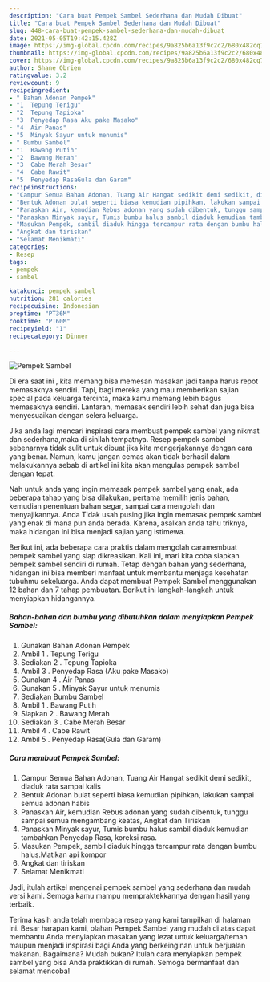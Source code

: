 ```yaml
---
description: "Cara buat Pempek Sambel Sederhana dan Mudah Dibuat"
title: "Cara buat Pempek Sambel Sederhana dan Mudah Dibuat"
slug: 448-cara-buat-pempek-sambel-sederhana-dan-mudah-dibuat
date: 2021-05-05T19:42:15.428Z
image: https://img-global.cpcdn.com/recipes/9a825b6a13f9c2c2/680x482cq70/pempek-sambel-foto-resep-utama.jpg
thumbnail: https://img-global.cpcdn.com/recipes/9a825b6a13f9c2c2/680x482cq70/pempek-sambel-foto-resep-utama.jpg
cover: https://img-global.cpcdn.com/recipes/9a825b6a13f9c2c2/680x482cq70/pempek-sambel-foto-resep-utama.jpg
author: Shane Obrien
ratingvalue: 3.2
reviewcount: 9
recipeingredient:
- " Bahan Adonan Pempek"
- "1  Tepung Terigu"
- "2  Tepung Tapioka"
- "3  Penyedap Rasa Aku pake Masako"
- "4  Air Panas"
- "5  Minyak Sayur untuk menumis"
- " Bumbu Sambel"
- "1  Bawang Putih"
- "2  Bawang Merah"
- "3  Cabe Merah Besar"
- "4  Cabe Rawit"
- "5  Penyedap RasaGula dan Garam"
recipeinstructions:
- "Campur Semua Bahan Adonan, Tuang Air Hangat sedikit demi sedikit, diaduk rata sampai kalis"
- "Bentuk Adonan bulat seperti biasa kemudian pipihkan, lakukan sampai semua adonan habis"
- "Panaskan Air, kemudian Rebus adonan yang sudah dibentuk, tunggu sampai semua mengambang keatas, Angkat dan Tiriskan"
- "Panaskan Minyak sayur, Tumis bumbu halus sambil diaduk kemudian tambahkan Penyedap Rasa, koreksi rasa."
- "Masukan Pempek, sambil diaduk hingga tercampur rata dengan bumbu halus.Matikan api kompor"
- "Angkat dan tiriskan"
- "Selamat Menikmati"
categories:
- Resep
tags:
- pempek
- sambel

katakunci: pempek sambel 
nutrition: 281 calories
recipecuisine: Indonesian
preptime: "PT36M"
cooktime: "PT60M"
recipeyield: "1"
recipecategory: Dinner

---
```



![Pempek Sambel](https://img-global.cpcdn.com/recipes/9a825b6a13f9c2c2/680x482cq70/pempek-sambel-foto-resep-utama.jpg)

Di era  saat ini , kita memang bisa memesan masakan jadi tanpa harus repot memasaknya sendiri. Tapi, bagi mereka yang mau memberikan sajian special pada keluarga tercinta, maka kamu memang lebih bagus memasaknya sendiri. Lantaran, memasak sendiri lebih sehat dan juga bisa menyesuaikan dengan selera keluarga.

Jika anda lagi mencari inspirasi cara membuat pempek sambel yang nikmat dan sederhana,maka di sinilah tempatnya. Resep pempek sambel  sebenarnya tidak sulit untuk dibuat jika kita mengerjakannya dengan cara yang benar. Namun, kamu jangan cemas akan tidak berhasil dalam melakukannya 
sebab di artikel ini kita akan mengulas pempek sambel dengan tepat.  



Nah untuk anda yang ingin memasak pempek sambel yang enak, ada beberapa tahap yang bisa dilakukan, pertama memilih jenis bahan, kemudian penentuan bahan segar, sampai cara mengolah dan menyajikannya. Anda Tidak usah pusing jika ingin memasak pempek sambel yang enak di mana pun anda berada. Karena, asalkan anda  tahu triknya, maka hidangan ini bisa menjadi sajian yang istimewa.

Berikut ini, ada beberapa cara praktis  dalam mengolah caramembuat pempek sambel yang siap dikreasikan. Kali ini, mari kita coba siapkan pempek sambel sendiri di rumah. Tetap dengan bahan yang sederhana, hidangan ini bisa memberi manfaat untuk membantu menjaga kesehatan tubuhmu sekeluarga. Anda dapat membuat Pempek Sambel menggunakan 12 bahan dan 7 tahap pembuatan. Berikut ini langkah-langkah untuk menyiapkan hidangannya.

<!--inarticleads1-->

##### Bahan-bahan dan bumbu yang dibutuhkan dalam menyiapkan Pempek Sambel:

1. Gunakan  Bahan Adonan Pempek
1. Ambil 1 . Tepung Terigu
1. Sediakan 2 . Tepung Tapioka
1. Ambil 3 . Penyedap Rasa (Aku pake Masako)
1. Gunakan 4 . Air Panas
1. Gunakan 5 . Minyak Sayur untuk menumis
1. Sediakan  Bumbu Sambel
1. Ambil 1 . Bawang Putih
1. Siapkan 2 . Bawang Merah
1. Sediakan 3 . Cabe Merah Besar
1. Ambil 4 . Cabe Rawit
1. Ambil 5 . Penyedap Rasa(Gula dan Garam)




<!--inarticleads2-->

##### Cara membuat Pempek Sambel:

1. Campur Semua Bahan Adonan, Tuang Air Hangat sedikit demi sedikit, diaduk rata sampai kalis
1. Bentuk Adonan bulat seperti biasa kemudian pipihkan, lakukan sampai semua adonan habis
1. Panaskan Air, kemudian Rebus adonan yang sudah dibentuk, tunggu sampai semua mengambang keatas, Angkat dan Tiriskan
1. Panaskan Minyak sayur, Tumis bumbu halus sambil diaduk kemudian tambahkan Penyedap Rasa, koreksi rasa.
1. Masukan Pempek, sambil diaduk hingga tercampur rata dengan bumbu halus.Matikan api kompor
1. Angkat dan tiriskan
1. Selamat Menikmati




Jadi, itulah artikel mengenai  pempek sambel  yang sederhana dan mudah versi kami. Semoga kamu mampu mempraktekkannya dengan hasil yang terbaik. 

Terima kasih anda telah membaca resep yang kami tampilkan di halaman ini. Besar harapan kami, olahan  Pempek Sambel yang mudah di atas dapat membantu Anda menyiapkan masakan yang lezat untuk keluarga/teman maupun menjadi inspirasi bagi Anda yang berkeinginan untuk berjualan makanan. Bagaimana? Mudah bukan? Itulah cara menyiapkan pempek sambel yang bisa Anda praktikkan di rumah. Semoga bermanfaat dan selamat mencoba!


